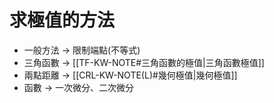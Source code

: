 # 求極值的方法
- 一般方法 -> 限制端點(不等式)
- 三角函數 -> [[TF-KW-NOTE#三角函數的極值|三角函數極值]]
- 兩點距離 -> [[CRL-KW-NOTE(L)#幾何極值|幾何極值]]
- 函數 -> 一次微分、二次微分